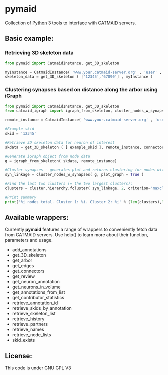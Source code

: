 pymaid
==================

Collection of [Python](ww.python.org "Python Homepage") 3 tools to interface with [CATMAID](https://github.com/catmaid/CATMAID "CATMAID Repo") servers.

## Basic example:

### Retrieving 3D skeleton data
```python
from pymaid import CatmaidInstance, get_3D_skeleton

myInstance = CatmaidInstance( 'www.your.catmaid-server.org' , 'user' , 'password', 'token' )
skeleton_data = get_3D_skeleton ( ['12345','67890'] , myInstance )
```
### Clustering synapses based on distance along the arbor using iGraph
```python
from pymaid import CatmaidInstance, get_3D_skeleton
from catmaid_igraph import igraph_from_skeleton, cluster_nodes_w_synapses

remote_instance = CatmaidInstance( 'www.your.catmaid-server.org' , 'user' , 'password', 'token' )

#Example skid
skid = '12345'

#Retrieve 3D skeleton data for neuron of interest
skdata = get_3D_skeleton ( [ example_skid ], remote_instance, connector_flag = 1, tag_flag = 0 )[0]

#Generate iGraph object from node data
g = igraph_from_skeleton( skdata, remote_instance)

#Cluster synapses - generates plot and returns clustering for nodes with synapses
syn_linkage = cluster_nodes_w_synapses( g, plot_graph = True )

#Find the last two clusters (= the two largest clusters):
clusters = cluster.hierarchy.fcluster( syn_linkage, 2, criterion='maxclust')

#Print summary
print('%i nodes total. Cluster 1: %i. Cluster 2: %i' % (len(clusters),len([n for n in clusters if n==1]),len([n for n in clusters if n==2])))
```

## Available wrappers:
Currently **pymaid** features a range of wrappers to conveniently fetch data from CATMAID servers.
Use help() to learn more about their function, parameters and usage.

- add_annotations
- get_3D_skeleton
- get_arbor
- get_edges
- get_connectors
- get_review
- get_neuron_annotation
- get_neurons_in_volume
- get_annotations_from_list
- get_contributor_statistics
- retrieve_annotation_id
- retrieve_skids_by_annotation
- retrieve_skeleton_list
- retrieve_history
- retrieve_partners
- retrieve_names
- retrieve_node_lists
- skid_exists

## License:
This code is under GNU GPL V3
